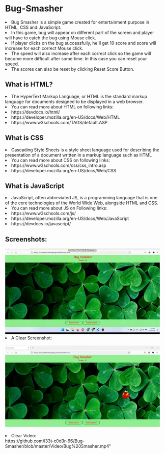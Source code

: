 # Bug-Smasher
<li> Bug Smasher is a simple game created for entertainment purpose in HTML, CSS and JavaScript. 
<li> In this game, bug will appear on different part of the screen and player will have to catch the bug using Mouse click.
<li> If player clicks on the bug successfully, he'll get 10 score and score will increase for each correct Mouse click.
<li> The speed will also increase after each correct click so the game will become more difficult after some time. In this case you can reset your speed.
<li> The scores can also be reset by clicking Reset Score Button.

## What is HTML?
<li> The HyperText Markup Language, or HTML is the standard markup language for documents designed to be displayed in a web browser.
<li> You can read more about HTML on following links:
<li> https://devdocs.io/html/
<li> https://developer.mozilla.org/en-US/docs/Web/HTML
<li> https://www.w3schools.com/TAGS/default.ASP

## What is CSS
<li> Cascading Style Sheets is a style sheet language used for describing the presentation of a document written in a markup language such as HTML
<li> You can read more about CSS on following links:
<li> https://www.w3schools.com/css/css_intro.asp
<li> https://developer.mozilla.org/en-US/docs/Web/CSS

## What is JavaScript
<li> JavaScript, often abbreviated JS, is a programming language that is one of the core technologies of the World Wide Web, alongside HTML and CSS.
<li> You can read more about JS on Following links: 
<li> https://www.w3schools.com/js/
<li> https://developer.mozilla.org/en-US/docs/Web/JavaScript
<li> https://devdocs.io/javascript/

## Screenshots:
<img src="https://github.com/l33t-c0d3r-66/Bug-Smasher/blob/master/images/Bug%20Smasher.gif">

<li> A Clear Screenshot: <br>
<br>
<img src="https://github.com/l33t-c0d3r-66/Bug-Smasher/blob/master/Video/1.png">
<br><br>
<li> Clear Video: <br>
https://github.com/l33t-c0d3r-66/Bug-Smasher/blob/master/Video/Bug%20Smasher.mp4"


